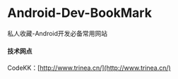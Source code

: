 # Android-Dev-BookMark
私人收藏-Android开发必备常用网站

#### 技术网点 ####

CodeKK：[http://www.trinea.cn/](http://www.trinea.cn/)
